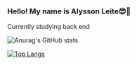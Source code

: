 ### Hello! My name is Alysson Leite😎👋

Currently studying back end




![Anurag's GitHub stats](https://github-readme-stats.vercel.app/api?username=AlyDevBack&show_icons=true&theme=dracula)

[![Top Langs](https://github-readme-stats.vercel.app/api/top-langs/?username=AlyDevBack)](https://github.com/anuraghazra/github-readme-stats)








